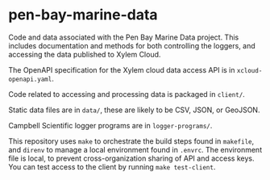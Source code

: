 # pen-bay-marine-data
Code and data associated with the Pen Bay Marine Data project. This includes documentation and methods for both controlling the loggers, and accessing the data published to Xylem Cloud.

The OpenAPI specification for the Xylem cloud data access API is in `xcloud-openapi.yaml`.

Code related to accessing and processing data is packaged in `client/`. 

Static data files are in `data/`, these are likely to be CSV, JSON, or GeoJSON.

Campbell Scientific logger programs are in `logger-programs/`.

This repository uses `make` to orchestrate the build steps found in `makefile`, and `direnv` to manage a local environment found in `.envrc`. 
The environment file is local, to prevent cross-organization sharing of API and access keys. You can test access to the client by running `make test-client`.

